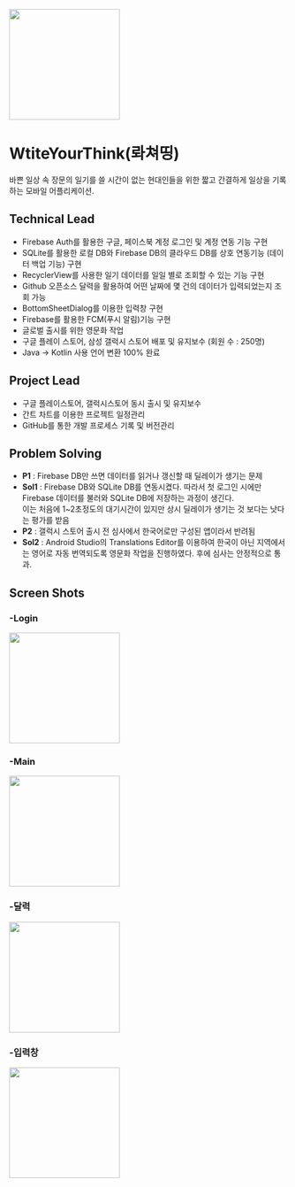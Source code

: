 <img src="https://user-images.githubusercontent.com/83625797/132083273-a7608015-11aa-4adc-92e1-eb49c0359b4b.png" width="200" >

# WtiteYourThink(롸쳐띵)  

바쁜 일상 속 장문의 일기를 쓸 시간이 없는 현대인들을 위한 짧고 간결하게 일상을 기록하는 모바일 어플리케이션.



## Technical Lead
* Firebase Auth를 활용한 구글, 페이스북 계정 로그인 및 계정 연동 기능 구현
* SQLite를 활용한 로컬 DB와 Firebase DB의 클라우드 DB를 상호 연동기능 (데이터 백업 기능) 구현
* RecyclerView를 사용한 일기 데이터를 일일 별로 조회할 수 있는 기능 구현
* Github 오픈소스 달력을 활용하여 어떤 날짜에 몇 건의 데이터가 입력되었는지 조회 가능
* BottomSheetDialog를 이용한 입력창 구현
* Firebase를 활용한 FCM(푸시 알림)기능 구현
* 글로벌 출시를 위한 영문화 작업
* 구글 플레이 스토어, 삼성 갤럭시 스토어 배포 및 유지보수 (회원 수 : 250명)
* Java -> Kotlin 사용 언어 변환 100% 완료

## Project Lead  
* 구글 플레이스토어, 갤럭시스토어 동시 출시 및 유지보수
* 간트 차트를 이용한 프로젝트 일정관리 
* GitHub를 통한 개발 프로세스 기록 및 버전관리  

## Problem Solving
* **P1** : Firebase DB만 쓰면 데이터를 읽거나 갱신할 때 딜레이가 생기는 문제
* **Sol1** : Firebase DB와 SQLite DB를 연동시켰다. 따라서 첫 로그인 시에만 Firebase 데이터를 불러와 SQLite DB에 저장하는 과정이 생긴다.  
  이는 처음에 1~2초정도의 대기시간이 있지만 상시 딜레이가 생기는 것 보다는 낫다는 평가를 받음
* **P2** : 갤럭시 스토어 출시 전 심사에서 한국어로만 구성된 앱이라서 반려됨
* **Sol2** :  Android Studio의 Translations Editor를 이용하여 한국이 아닌 지역에서는 영어로 자동 번역되도록 영문화 작업을 진행하였다. 후에 심사는 안정적으로 통과.

## Screen Shots
### -Login  
 <img src="https://user-images.githubusercontent.com/83625797/132083289-1affdb6c-0687-484a-bb82-af972ba41210.jpg" width = "200">  
 
### -Main  
<img src="https://user-images.githubusercontent.com/83625797/132083293-be3a9018-912e-4760-882b-50126022b5da.jpg" width= "200">  

### -달력
<img src="https://user-images.githubusercontent.com/83625797/132083294-a54b4f5b-1081-4ac9-a2b3-e36169855112.jpg" width = "200">  

### -입력창
<img src="https://user-images.githubusercontent.com/83625797/132083382-6f9edbf7-d10a-4007-b77b-e50ffb33de2e.jpg" width = "200">

